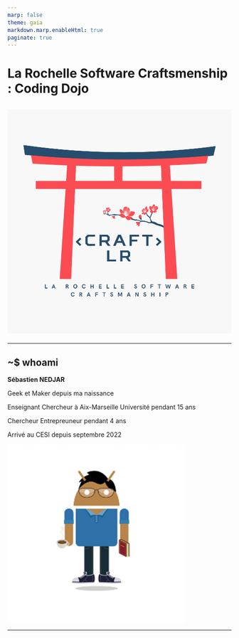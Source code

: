 ```yaml
---
marp: false
theme: gaia
markdown.marp.enableHtml: true
paginate: true
---
```


<style>

section {
  background-color: #fefefe;
  color: #333;
}

img[alt~="center"] {
  display: block;
  margin: 0 auto;
}
blockquote {
  background: #ffedcc;
  border-left: 10px solid #d1bf9d;
  margin: 1.5em 10px;
  padding: 0.5em 10px;
}
blockquote:before{
  content: unset;
}
blockquote:after{
  content: unset;
}
</style>

<!-- _class: lead -->

# La Rochelle Software Craftsmenship : Coding Dojo

## ![bg left](https://raw.githubusercontent.com/CraftLR/workshop-git/main/src/main/resources/assets/logo.png)

---

## ~$ whoami

**Sébastien NEDJAR**

Geek et Maker depuis ma naissance

Enseignant Chercheur à Aix-Marseille Université pendant 15 ans

Chercheur Entrepreuneur pendant 4 ans

Arrivé au CESI depuis septembre 2022

![bg left:30%](https://raw.githubusercontent.com/nedseb/cafescientifique/main/moi.png)

---
